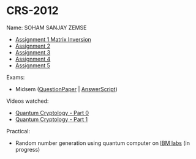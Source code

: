 # CRS-2012

Name: SOHAM SANJAY ZEMSE

- [Assignment 1 Matrix Inversion](./matrix-inversion.c)
- [Assignment 2](./Quantum%20Assignment%202.pdf)
- [Assignment 3](./Assignment-3.pdf)
- [Assignment 4](./Assignment-4.pdf)
- [Assignment 5](./Quantum%20Assignment%205.pdf)

Exams:

- Midsem ([QuestionPaper](./Midsem%20Question.pdf) | [AnswerScript](./Quantum%20Midsem.pdf))

Videos watched:

- [Quantum Cryptology - Part 0](https://ocw.tudelft.nl/courses/quantum-cryptography/subjects/0-crash-course-quantum-information/)
- [Quantum Cryptology - Part 1](https://ocw.tudelft.nl/courses/quantum-cryptography/subjects/1-quantum-tools-first-protocol/)

Practical:

- Random number generation using quantum computer on [IBM labs](https://quantum-computing.ibm.com/) (in progress)
